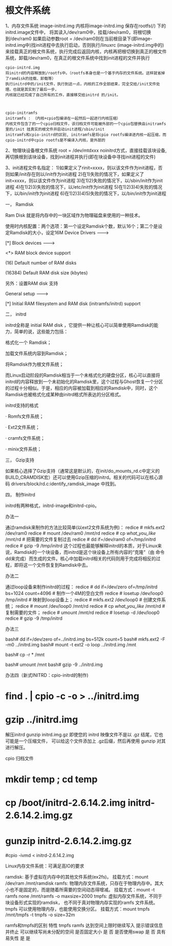 # 根文件系统
1、内存文件系统
	image-initrd.img
	内核将image-initrd.img 保存在rootfs(/) 下的initrd.image文件中， 将其读入/dev/ram0中，挂载/dev/ram0，将根切换到/dev/ram0
	如果启动参数root = /dev/ram0则在当前根目录下(即image-initrd.img中)找init进程中去执行启动，否则执行/linuxrc (image-initrd.img中的)
	来挂载真正的根文件系统，执行完成后返回内核，内核再把根切换到真正的根文件系统，卸载/dev/ram0，在真正的根文件系统中找到init进程的文件并执行

	
	cpio-initrd.img
	将initrd的内容释放到/rootfs中。（rootfs本身也是一个基于内存的文件系统。这样就省掉了ramdisk的挂载、卸载等）
	执行initrd中的/init文件，执行到这一点，内核的工作全部结束，完全交给/init文件处理。也就是其实到了最后一步，
	内核就已经完成了自己所有的工作，直接移交给initrd 的/init。   


	
	cpio-initramfs
	initramfs : （内核+cpio包编译在一起然后一起进行内核压缩）
	内核文件包含了的一个cpio归档文件，该归档文件可能被外部的一个cpio包替换由initramfs里的/init 挂真实的根文件并启动init进程/sbin/init
	initramfs和cpio-initrd的区别, initramfs是将cpio rootfs编译进内核一起压缩，而 cpio-initrd中cpio rootfs是不编译入内核，是外部的
	
	
	
2、物理块设备根文件系统
	root = /dev/mtdxxx  noinitrd方式，直接挂载该块设备,再切换根到该块设备，找到init进程并执行(即在块设备中寻找init进程的文件)

3、init进程文件名指定：
	1)如果定义了rinit=xxxx，则以该文件作为init进程，否则如果/init存在则以/init作为init进程
	2)在1)失败的情况下，如果定义了init=xxxx，则以该文件作为init进程
	3)在1)2)失败的情况下，以/sbin/init作为init进程
	4)在1)2)3)失败的情况下，以/etc/init作为init进程
	5)在1)2)3)4)失败的情况下，以/bin/init作为init进程
	6)在1)2)3)4)5)失败的情况下，以/bin/init作为init进程
	
	
一，       Ramdisk

Ram Disk 就是将内存中的一块区域作为物理磁盘来使用的一种技术。

使用时内核配置：两个选项：第一个设定Ramdisk个数，默认16个；第二个是设定Ramdisk的大小，设定16M
Device Drivers --->

[*] Block devices --->

<*>  RAM block device support

(16)   Default number of RAM disks

(16384) Default RAM disk size (kbytes)

另外：设置RAM disk 支持

General setup  --->

[*] Initial RAM filesystem and RAM disk (initramfs/initrd) support

 

二，       initrd

initrd全称是 initial RAM disk ，它提供一种让核心可以简单使用Ramdisk的能力，简单的说，这些能力包括：

格式化一个 Ramdisk；

加载文件系统内容到Ramdisk；

将Ramdisk作为根文件系统；

 

而Linux启动阶段的Ramdisk相当于一个未格式化的硬盘分区，核心可以直接将initrd的内容释放到一个未初始化的Ramdisk里，这个过程与Ghost恢复一个分区的过程十分相似。于是，相应的内容被加载到相应的Ramdisk中，同时，这个Ramdisk也被格式化成某种由initrd格式所表达的分区格式。

 

initrd支持的格式

· Romfs文件系统；

· Ext2文件系统；

· cramfs文件系统；

· minix文件系统；

 

三，       Gzip支持

如果核心选择了Gzip支持（通常这是默认的，在init/do_mounts_rd.c中定义的BUILD_CRAMDISK宏）还可以使用Gzip压缩的initrd。相关的代码可以在核心源码 drivers/block/rd.c:identify_ramdisk_image 中找到。

 

四，       制作initrd

initrd有两种格式，initrd-image和initrd-cpio。

办法一

通过ramdisk来制作的方法比较简单(以ext2文件系统为例)：
redice # mkfs.ext2 /dev/ram0
redice # mount /dev/ram0 /mnt/rd
redice # cp _what_you_like_ /mnt/rd # 把需要的文件复制过去
redice # dd if=/dev/ram0 of=/tmp/initrd
redice # gzip -9 /tmp/initrd
这个过程也最能够解释initrd的本质，对于Linux来说，Ramdisk的一个块设备，而initrd是这个块设备上所有内容的“克隆”（由
命令dd来完成）而生成的文件。核心中加载initrd相关的代码则用于完成将相反的过程，即将这一个文件恢复到Ramdisk中去。

办法二

通过loop设备来制作initrd的过程：
redice # dd if=/dev/zero of=/tmp/initrd bs=1024 count=4096 # 制作一个4M的空白文件
redice # losetup /dev/loop0 /tmp/initrd # 映射到loop设备上；
redice # mkfs.ext2 /dev/loop0 # 创建文件系统；
redice # mount /dev/loop0 /mnt/rd
redice # cp _what_you_like_ /mnt/rd # 复制需要的文件；
redice # umount /mnt/rd
redice # losetup -d /dev/loop0
redice # gzip -9 /tmp/initrd

办法三

bash# dd if=/dev/zero of=../initrd.img bs=512k count=5
bash# mkfs.ext2 -F -m0 ../initrd.img
bash# mount -t ext2 -o loop ../initrd.img   /mnt


bash# cp -r   * /mnt


bash# umount /mnt
bash# gzip -9 ../initrd.img

 

办法四（新式INITRD：cpio-initrd的制作)



# find . | cpio -c -o > ../initrd.img
# gzip ../initrd.img
解压initrd
gunzip initrd.img.gz
即使您的 initrd 映像文件不是以 .gz 结尾，它也可能是一个压缩文件，
可以给这个文件添加上 .gz后缀，然后再使用 gunzip 对其进行解压。

cpio 归档文件
# mkdir temp ; cd temp
# cp /boot/initrd-2.6.14.2.img initrd-2.6.14.2.img.gz 　　
# gunzip initrd-2.6.14.2.img.gz 　　
#cpio -ivmd < initrd-2.6.14.2.img



Linux内存文件系统：可满足高IO的要求

ramdisk: 基于虚拟在内存中的其他文件系统(ex2fs)。
挂载方式：mount /dev/ram /mnt/ramdisk
ramfs: 物理内存文件系统，只存在于物理内存中。其大小也不是固定的，而是随着所需要的空间动态得增减。
挂载方式：mount -t ramfs none /mnt/ramfs -o maxsize=2000
tmpfs: 虚拟内存文件系统，不同于块设备形式实现的ramdisk， 也不同于真对物理内存实现的ramfs 文件系统。
tmpfs 可以使用物理内存，也能使用交换分区。
挂载方式：mount tmpfs /mnt/tmpfs -t tmpfs -o size=32m



ramfs和tmpfs的区别
特性	 tmpfs	ramfs
 达到空间上限时继续写入	提示错误信息并终止	 可以继续写尚未分配的空间
是否固定大小	是	否
 是否使用swap	是	否
 具有易失性	是	 是


